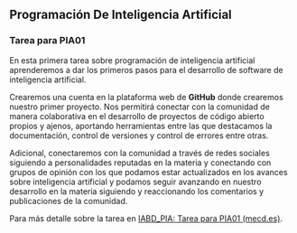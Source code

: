 
## **Programación De Inteligencia Artificial**
### **Tarea para PIA01**

En esta primera tarea sobre programación de inteligencia artificial aprenderemos a dar los primeros pasos para el desarrollo de software de inteligencia artificial. 

Crearemos una cuenta en la plataforma web de **GitHub** donde crearemos nuestro primer proyecto. Nos permitirá conectar con la comunidad de manera colaborativa en el desarrollo de proyectos de código abierto propios y ajenos, aportando herramientas entre las que destacamos la documentación, control de versiones y control de errores entre otras.

Adicional, conectaremos con la comunidad a través de redes sociales siguiendo a personalidades reputadas en la materia y conectando con grupos de opinión con los que podamos estar actualizados en los avances sobre inteligencia artificial y podamos seguir avanzando en nuestro desarrollo en la materia siguiendo y reaccionando los comentarios y publicaciones de la comunidad.

Para más detalle sobre la tarea en [IABD_PIA: Tarea para PIA01 (mecd.es)](https://www.mecd.es/cidead/aulavirtual/mod/assign/view.php?id=272975).
